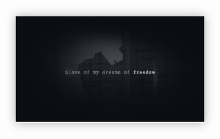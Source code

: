 <div class="background-image" style="box-shadow: 0px 0px 25px #aaa;">
  <img src="/dreams_dark2.png" alt="dream">
</div>

